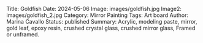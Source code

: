 Title: Goldfish
Date: 2024-05-06
Image: images/goldfish.jpg
Image2: images/goldfish_2.jpg
Category: Mirror Painting
Tags: Art board
Author: Marina Cavallo
Status: published
Summary: Acrylic, modeling paste, mirror, gold leaf, epoxy resin, crushed crystal glass, crushed mirror glass, Framed or unframed. 
